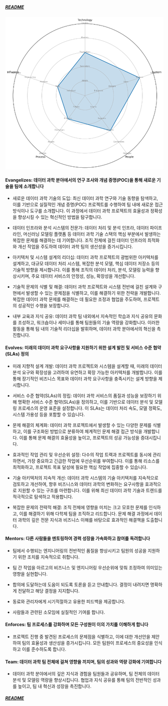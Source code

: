 
##### [README](README.md)
       
<picture>
  <img alt="Template Chart" src="charts/Data Scientist 5.png">
</picture>

        
#### Evangelizes: 데이터 과학 분야에서의 연구 조사와 개념 증명(POC)을 통해 새로운 기술을 팀에 소개합니다

* 새로운 데이터 과학 기술의 도입: 최신 데이터 과학 연구와 기술 동향을 탐색하고, 이를 기반으로 실질적인 개념 증명(POC) 프로젝트를 수행하여 팀 내에 새로운 접근 방식이나 도구를 소개합니다. 이 과정에서 데이터 과학 프로젝트의 효율성과 정확성을 향상시킬 수 있는 혁신적인 방법을 탐구합니다.

* 데이터 인프라와 분석 시스템의 전문가: 데이터 처리 및 분석 인프라, 데이터 파이프라인, 머신러닝 모델링 플랫폼 등 데이터 과학 기술 스택의 핵심 부분에서 발생하는 복잡한 문제를 해결하는 데 기여합니다. 조직 전체에 걸친 데이터 인프라의 최적화와 개선 작업을 주도하여 데이터 과학 팀의 생산성을 증가시킵니다.

* 아키텍처 및 시스템 설계의 리더십: 데이터 과학 프로젝트의 광범위한 아키텍처를 설계하고, 대규모 데이터 처리 시스템, 복잡한 분석 모델, 핵심 데이터 저장소 등의 기술적 방향을 제시합니다. 이를 통해 조직의 데이터 처리, 분석, 모델링 능력을 향상시키며, 주요 데이터 서비스의 안정성, 성능, 확장성을 개선합니다.

* 기술적 문제의 식별 및 해결: 데이터 과학 프로젝트와 시스템 전반에 걸친 설계와 구현에서 발생할 수 있는 문제점을 식별하고, 이를 해결하기 위한 전략을 개발합니다. 복잡한 데이터 과학 문제를 해결하는 데 필요한 조정과 협업을 주도하여, 프로젝트의 성공적인 수행을 보장합니다.

* 내부 교육과 지식 공유: 데이터 과학 팀 내외에서 지속적인 학습과 지식 공유의 문화를 조성하고, 워크숍이나 세미나를 통해 팀원들의 기술 역량을 강화합니다. 이러한 활동을 통해 팀 내의 기술적 리더십을 발휘하며, 데이터 과학 분야에서의 혁신을 촉진합니다.
        
#### Evolves: 미래의 데이터 과학 요구사항을 지원하기 위한 설계 발전 및 서비스 수준 협약(SLAs) 정의

* 미래 지향적 설계 개발: 데이터 과학 프로젝트와 시스템을 설계할 때, 미래의 데이터 분석 요구와 확장성을 고려하여 유연하고 확장 가능한 아키텍처를 개발합니다. 이를 통해 장기적인 비즈니스 목표와 데이터 과학 요구사항을 충족시키는 설계 방향을 제시합니다.

* 서비스 수준 협약(SLAs)의 정립: 데이터 과학 서비스의 품질과 성능을 보장하기 위해 명확한 서비스 수준 협약(SLAs)을 정의하고, 이를 기반으로 데이터 분석 및 모델링 프로세스의 운영 표준을 설정합니다. 이 SLAs는 데이터 처리 속도, 모델 정확도, 시스템 가용성 등을 포함할 수 있습니다.

* 문제 해결의 체계화: 데이터 과학 프로젝트에서 발생할 수 있는 다양한 문제를 식별하고, 이를 구조화된 방법으로 분류하여 체계적인 문제 해결 접근 방식을 개발합니다. 이를 통해 문제 해결의 효율성을 높이고, 프로젝트의 성공 가능성을 증대시킵니다.

* 효과적인 작업 관리 및 우선순위 설정: 다수의 작업 트랙과 프로젝트를 동시에 관리하면서, 가장 중요하고 긴급한 작업에 우선순위를 부여합니다. 이를 통해 리소스를 최적화하고, 프로젝트 목표 달성에 필요한 핵심 작업에 집중할 수 있습니다.

* 기술 아키텍처의 지속적 개선: 데이터 과학 시스템의 기술 아키텍처를 지속적으로 검토하고 개선하여, 향후 비즈니스와 데이터 과학의 변화하는 요구사항을 효과적으로 지원할 수 있는 구조를 마련합니다. 이를 위해 최신 데이터 과학 기술과 트렌드를 적극적으로 탐색하고 적용합니다.

* 복잡한 문제의 전략적 해결: 조직 전체에 영향을 미치는 크고 모호한 문제를 인식하고, 이를 해결하기 위해 다학제 팀을 조직하고 리드합니다. 문제 해결 과정에서 데이터 과학의 깊은 전문 지식과 비즈니스 이해를 바탕으로 효과적인 해결책을 도출합니다.
        
#### Mentors: 다른 사람들을 멘토링하여 경력 성장을 가속화하고 참여를 독려합니다

* 팀에서 수행되는 엔지니어링의 전반적인 품질을 향상시키고 팀원의 성공을 지원하기 위한 조치를 지속적으로 취합니다.

* 팀 간 작업을 아르고의 비즈니스 및 엔지니어링 우선순위에 맞춰 조정하여 의미있는 영향을 실현합니다.

* 합의에 도달하는데 도움이 되도록 토론을 듣고 안내합니다. 결정이 내려지면 명확하게 전달하고 해당 결정을 지지합니다.

* 동료와 관리자에게 시기적절하고 유용한 피드백을 제공합니다.

* 사람들과 관련된 소모임에 실질적인 기여를 합니다.
#### Enforces: 팀 프로세스를 강화하며 모든 구성원이 이의 가치를 이해하게 합니다

* 프로젝트 진행 중 발견된 프로세스의 문제점을 식별하고, 이에 대한 개선안을 제안하여 팀의 효율성과 생산성을 증가시킵니다. 모든 팀원이 프로세스의 중요성을 인식하고 이를 준수하도록 합니다.
#### Team: 데이터 과학 팀 전체에 걸쳐 영향을 끼치며, 팀의 성과와 역량 강화에 기여합니다

* 데이터 과학 분야에서의 깊은 지식과 경험을 팀원들과 공유하며, 팀 전체의 데이터 분석 및 모델링 역량을 향상시킵니다. 협업과 지식 공유를 통해 팀의 전반적인 성과를 높이고, 팀 내 혁신과 성장을 촉진합니다.
##### [README](README.md)